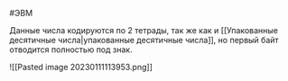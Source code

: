 #ЭВМ 

Данные числа кодируются по 2 тетрады, так же как и [[Упакованные десятичные числа|упакованные десятичные числа]], но первый байт отводится полностью под знак.

![[Pasted image 20230111113953.png]]
